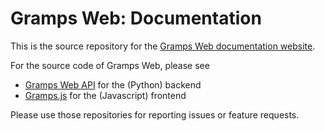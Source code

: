 # Gramps Web: Documentation

This is the source repository for the [Gramps Web documentation website](https://github.com/gramps-project/gramps-webapi/).

For the source code of Gramps Web, please see

- [Gramps Web API](https://github.com/gramps-project/gramps-webapi/) for the (Python) backend
- [Gramps.js](https://github.com/gramps-project/Gramps.js) for the (Javascript) frontend

Please use those repositories for reporting issues or feature requests.
